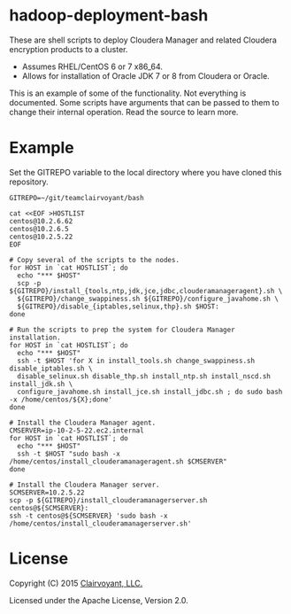# hadoop-deployment-bash

These are shell scripts to deploy Cloudera Manager and related Cloudera encryption products to a cluster.

* Assumes RHEL/CentOS 6 or 7 x86_64.
* Allows for installation of Oracle JDK 7 or 8 from Cloudera or Oracle.

This is an example of some of the functionality.  Not everything is documented.  Some scripts have arguments that can be passed to them to change their internal operation.  Read the source to learn more.

# Example

Set the GITREPO variable to the local directory where you have cloned this repository.

```
GITREPO=~/git/teamclairvoyant/bash

cat <<EOF >HOSTLIST
centos@10.2.6.62
centos@10.2.6.5
centos@10.2.5.22
EOF

# Copy several of the scripts to the nodes.
for HOST in `cat HOSTLIST`; do
  echo "*** $HOST"
  scp -p ${GITREPO}/install_{tools,ntp,jdk,jce,jdbc,clouderamanageragent}.sh \
  ${GITREPO}/change_swappiness.sh ${GITREPO}/configure_javahome.sh \
  ${GITREPO}/disable_{iptables,selinux,thp}.sh $HOST:
done

# Run the scripts to prep the system for Cloudera Manager installation.
for HOST in `cat HOSTLIST`; do
  echo "*** $HOST"
  ssh -t $HOST 'for X in install_tools.sh change_swappiness.sh disable_iptables.sh \
  disable_selinux.sh disable_thp.sh install_ntp.sh install_nscd.sh install_jdk.sh \
  configure_javahome.sh install_jce.sh install_jdbc.sh ; do sudo bash -x /home/centos/${X};done'
done

# Install the Cloudera Manager agent.
CMSERVER=ip-10-2-5-22.ec2.internal
for HOST in `cat HOSTLIST`; do
  echo "*** $HOST"
  ssh -t $HOST "sudo bash -x /home/centos/install_clouderamanageragent.sh $CMSERVER"
done

# Install the Cloudera Manager server.
SCMSERVER=10.2.5.22
scp -p ${GITREPO}/install_clouderamanagerserver.sh centos@${SCMSERVER}:
ssh -t centos@${SCMSERVER} 'sudo bash -x /home/centos/install_clouderamanagerserver.sh'
```

# License

Copyright (C) 2015 [Clairvoyant, LLC.](http://clairvoyantsoft.com/)

Licensed under the Apache License, Version 2.0.
